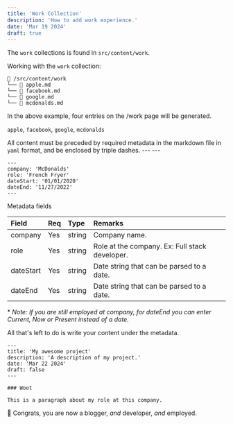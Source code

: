 ```yaml
---
title: 'Work Collection'
description: 'How to add work experience.'
date: 'Mar 19 2024'
draft: true
---
```


The `work` collections is found in `src/content/work`.

Working with the `work` collection:

```
📁 /src/content/work
└── 📄 apple.md
└── 📄 facebook.md
└── 📄 google.md
└── 📄 mcdonalds.md
```

In the above example, four entries on the /work page will be generated.

`apple`, `facebook`, `google`, `mcdonalds`

All content must be preceded by required metadata in the markdown file in `yaml` format, and be enclosed by triple dashes. --- ---

```mdx
---
company: 'McDonalds'
role: 'French Fryer'
dateStart: '01/01/2020'
dateEnd: '11/27/2022'
---
```

Metadata fields

| Field     | Req | Type   | Remarks                                        |
| :-------- | :-- | :----- | :--------------------------------------------- |
| company   | Yes | string | Company name.                                  |
| role      | Yes | string | Role at the company. Ex: Full stack developer. |
| dateStart | Yes | string | Date string that can be parsed to a date.      |
| dateEnd   | Yes | string | Date string that can be parsed to a date.      |

\* _Note: If you are still employed at company, for dateEnd you can enter Current,
Now or Present instead of a date._

All that's left to do is write your content under the metadata.

```mdx
---
title: 'My awesome project'
description: 'A description of my project.'
date: 'Mar 22 2024'
draft: false
---

### Woot

This is a paragraph about my role at this company.
```

🎉 Congrats, you are now a blogger, _and_ developer, _and_ employed.

